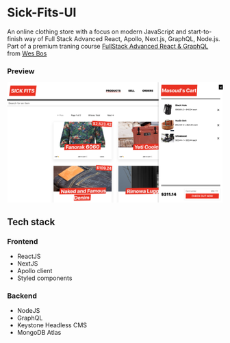 # Sick-Fits-UI
An online clothing store with a focus on modern JavaScript and start-to-finish way of Full Stack Advanced React, Apollo, Next.js, GraphQL, Node.js.
Part of a premium traning course [FullStack Advanced React & GraphQL](https://advancedreact.com/) from [Wes Bos](https://github.com/wesbos)

### Preview
![Screenshot](frontend/public/static/screen.jpg)

## Tech stack

### Frontend

- ReactJS
- NextJS
- Apollo client
- Styled components

### Backend

- NodeJS
- GraphQL
- Keystone Headless CMS
- MongoDB Atlas

